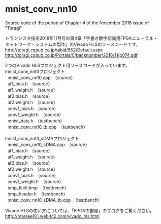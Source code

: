 # mnist_conv_nn10
Source code of the period of Chapter 4 of the November 2018 issue of "Toragi"

トランジスタ技術2018年11月号の第4章「手書き数字認識用FPGAニューラル・ネットワーク・システムの製作」のVivado HLSのソースコードです。
http://toragi.cqpub.co.jp/tabid/852/Default.aspx
http://toragi.cqpub.co.jp/Portals/0/backnumber/2018/11/p074.pdf

2つのVivado HLSプロジェクト用ソースコードが入っています。<br>
mnist_conv_nn10プロジェクト<br>
&nbsp;&nbsp;mnist_conv_nn10.cpp　（source）<br>
&nbsp;&nbsp;af1_bias.h　（source）<br>
&nbsp;&nbsp;af1_weight.h　（source）<br>
&nbsp;&nbsp;af2.bias.h　（source）<br>
&nbsp;&nbsp;af2.weight.h　（source）<br>
&nbsp;&nbsp;conv1_bias.h　（source）<br>
&nbsp;&nbsp;conv1_weight.h　（source）<br>
&nbsp;&nbsp;mnist_data.h　（testbench）<br>
&nbsp;&nbsp;mnist_conv_nn10_tb.cpp　（testbench）<br>
 <br>
mnist_conv_nn10_sDMAプロジェクト<br>
&nbsp;&nbsp;mnist_conv_nn10_sDMA.cpp　（source）<br>
&nbsp;&nbsp;af1_bias.h　（source）<br>
&nbsp;&nbsp;af1_weight.h　（source）<br>
&nbsp;&nbsp;af2.bias.h　（source）<br>
&nbsp;&nbsp;af2.weight.h　（source）<br>
&nbsp;&nbsp;conv1_bias.h　（source）<br>
&nbsp;&nbsp;conv1_weight.h　（source）<br>
&nbsp;&nbsp;bmp_file0.bmp　（testbench）<br>
&nbsp;&nbsp;bmp_header.h　（testbench）<br>
&nbsp;&nbsp;mnist_conv_nn10_sDMA_tb.cpp　（testbench）<br>
 
Vivado HLSの使い方については、「FPGAの部屋」のブログをご覧ください。<br>
http://marsee101.web.fc2.com/vivado_hls.html
